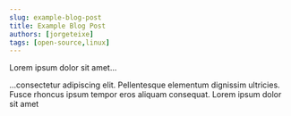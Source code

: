 ```yaml
---
slug: example-blog-post
title: Example Blog Post
authors: [jorgeteixe]
tags: [open-source,linux]
---
```


Lorem ipsum dolor sit amet...

<!-- truncate -->

...consectetur adipiscing elit. Pellentesque elementum dignissim ultricies. Fusce rhoncus ipsum tempor eros aliquam consequat. Lorem ipsum dolor sit amet
